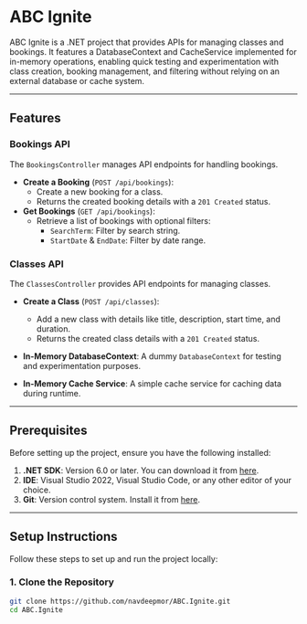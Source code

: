 # ABC Ignite

ABC Ignite is a .NET project that provides APIs for managing classes and bookings. It features a DatabaseContext and CacheService implemented for in-memory operations, enabling quick testing and experimentation with class creation, booking management, and filtering without relying on an external database or cache system.

---

## Features

### Bookings API
The `BookingsController` manages API endpoints for handling bookings.

- **Create a Booking** (`POST /api/bookings`):
  - Create a new booking for a class.
  - Returns the created booking details with a `201 Created` status.
- **Get Bookings** (`GET /api/bookings`):
  - Retrieve a list of bookings with optional filters:
    - `SearchTerm`: Filter by search string.
    - `StartDate` & `EndDate`: Filter by date range.

### Classes API
The `ClassesController` provides API endpoints for managing classes.

- **Create a Class** (`POST /api/classes`):
  - Add a new class with details like title, description, start time, and duration.
  - Returns the created class details with a `201 Created` status.

- **In-Memory DatabaseContext**: A dummy `DatabaseContext` for testing and experimentation purposes.
- **In-Memory Cache Service**: A simple cache service for caching data during runtime.

---

## Prerequisites

Before setting up the project, ensure you have the following installed:

1. **.NET SDK**: Version 6.0 or later. You can download it from [here](https://dotnet.microsoft.com/download).
2. **IDE**: Visual Studio 2022, Visual Studio Code, or any other editor of your choice.
3. **Git**: Version control system. Install it from [here](https://git-scm.com/).

---

## Setup Instructions

Follow these steps to set up and run the project locally:

### 1. Clone the Repository
```bash
git clone https://github.com/navdeepmor/ABC.Ignite.git
cd ABC.Ignite
